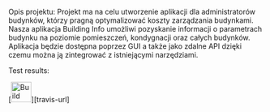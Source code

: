 Opis projektu:
Projekt ma na celu utworzenie aplikacji dla administratorów budynków, 
którzy pragną optymalizować koszty zarządzania budynkami.
Nasza aplikacja Building Info umożliwi pozyskanie informacji o parametrach budynku na poziomie pomieszczeń,
kondygnacji oraz całych budynków. Aplikacja będzie dostępna poprzez GUI
a także jako zdalne API dzięki czemu można ją zintegrować z istniejącymi narzędziami.


Test results:

[<img alt="Build Status" src="https://travis-ci.org/Wyroczen/ProjektIO.svg?branch=master" height="40">][travis-url]